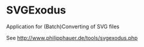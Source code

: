SVGExodus
=========

Application for (Batch)Converting of SVG files

See http://www.philipphauer.de/tools/svgexodus.php